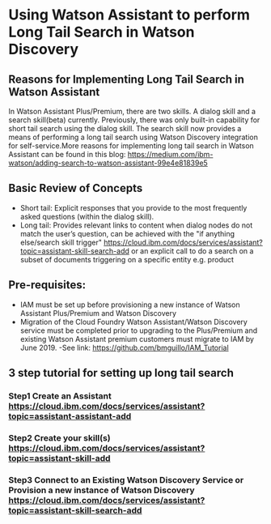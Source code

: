 # Using Watson Assistant to perform Long Tail Search in Watson Discovery

## Reasons for Implementing Long Tail Search in Watson Assistant

In Watson Assistant Plus/Premium, there are two skills. A dialog skill and a search skill(beta) currently. Previously, there was only built-in capability for short tail search using the dialog skill. The search skill now provides a means of performing a long tail search using Watson Discovery integration for self-service.More reasons for implementing long tail search in Watson Assistant can be found in this blog: https://medium.com/ibm-watson/adding-search-to-watson-assistant-99e4e81839e5


## Basic Review of Concepts
- Short tail: Explicit responses that you provide to the most frequently asked questions (within the dialog skill).<br>
- Long tail: Provides relevant links to content when dialog nodes do not match the user’s question, can be achieved with the                      "if anything else/search skill trigger" https://cloud.ibm.com/docs/services/assistant?topic=assistant-skill-search-add or an explicit call to do a search on a subset of documents triggering on a specific entity e.g. product


## Pre-requisites:
- IAM must be set up before provisioning a new instance of Watson Assistant Plus/Premium and Watson Discovery
- Migration of the Cloud Foundry Watson Assistant/Watson Discovery service must be completed prior to upgrading to the Plus/Premium and existing Watson Assistant premium customers must migrate to IAM by June 2019. 
-See link: https://github.com/bmguillo/IAM_Tutorial
  
  
## 3 step tutorial for setting up long tail search


### Step1 Create an Assistant https://cloud.ibm.com/docs/services/assistant?topic=assistant-assistant-add

### Step2 Create your skill(s)  https://cloud.ibm.com/docs/services/assistant?topic=assistant-skill-add

### Step3 Connect to an Existing Watson Discovery Service or Provision a new instance of Watson Discovery https://cloud.ibm.com/docs/services/assistant?topic=assistant-skill-search-add

  
  

  
  

